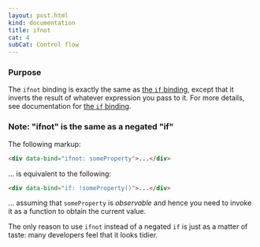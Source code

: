 ```yaml
---
layout: post.html
kind: documentation
title: ifnot
cat: 4
subCat: Control flow
---
```


### Purpose
The `ifnot` binding is exactly the same as [the `if` binding](#if-binding), except that it inverts the result of whatever expression you pass to it. For more details, see documentation for [the `if` binding](#if-binding).

### Note: "ifnot" is the same as a negated "if"

The following markup:

```html
<div data-bind="ifnot: someProperty">...</div>
```

... is equivalent to the following:

```html
<div data-bind="if: !someProperty()">...</div>
```

... assuming that `someProperty` is *observable* and hence you need to invoke it as a function to obtain the current value.

The only reason to use `ifnot` instead of a negated `if` is just as a matter of taste: many developers feel that it looks tidier.
